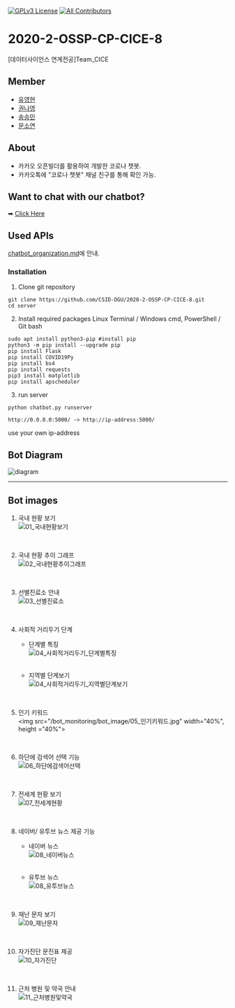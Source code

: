 [![GPLv3 License](https://img.shields.io/badge/License-GPL%20v3-yellow.svg)](https://opensource.org/licenses/)
[![All Contributors](https://img.shields.io/badge/all_contributors-4-orange.svg?style=flat-square)](#contributors-)
# 2020-2-OSSP-CP-CICE-8
[데이터사이언스 연계전공]Team_CICE

## Member

* [유영현](https://github.com/0hyunU)
* [권나영](https://github.com/i-zro)
* [송승민](https://github.com/SeungMinSong2929)
* [문소연](https://github.com/opsop)

## About
* 카카오 오픈빌더를 활용하여 개발한 코로나 챗봇.
* 카카오톡에 "코로나 챗봇" 채널 친구를 통해 확인 가능.

## Want to chat with our chatbot?
➡ [Click Here](https://pf.kakao.com/_KgxlnK)

## Used APIs
[chatbot_organization.md](https://github.com/CSID-DGU/2020-2-OSSP-CP-CICE-8/blob/main/chatbot_organization.md)에 안내.

### Installation
1. Clone git repository
```
git clone https://github.com/CSID-DGU/2020-2-OSSP-CP-CICE-8.git
cd server
```

2. Install required packages
Linux Terminal / Windows cmd, PowerShell / Git bash
```
sudo apt install python3-pip #install pip
python3 -m pip install --upgrade pip
pip install Flask
pip install COVID19Py
pip install bs4
pip install requests
pip3 install matplotlib
pip install apscheduler
```
3. run server
```
python chatbot.py runserver
```
```
http://0.0.0.0:5000/ -> http://ip-address:5000/ 
```
use your own ip-address

## Bot Diagram
![diagram](bot_monitoring/bot_diagram_final.png)

*** 

## Bot images
1. 국내 현황 보기 <br>
    ![01_국내현황보기](bot_monitoring/bot_image/01_국내현황보기.jpg) <br>
<br>

2. 국내 현황 추이 그래프 <br>
    ![02_국내현황추이그래프](bot_monitoring/bot_image/02_국내현황추이그래프.jpg) <br>
<br>

3. 선별진료소 안내 <br>
    ![03_선별진료소](bot_monitoring/bot_image/03_선별진료소.jpg) <br>
<br>

4. 사회적 거리두기 단계 <br>
    * 단계별 특징 <br>
    ![04_사회적거리두기_단계별특징](bot_monitoring/bot_image/04_사회적거리두기_단계별특징.jpg) <br> <br>

    * 지역별 단계보기 <br>
    ![04_사회적거리두기_지역별단계보기](bot_monitoring/bot_image/04_사회적거리두기_지역별단계보기.jpg) <br>
<br>

5. 인기 키워드 <br>
    <img src="/bot_monitoring/bot_image/05_인기키워드.jpg" width="40%", height ="40%">
<br>

6. 하단에 검색어 선택 기능 <br>
    ![06_하단에검색어선택](bot_monitoring/bot_image/06_하단에검색어선택.jpg) <br>
<br>

7. 전세계 현황 보기 <br>
    ![07_전세계현황](bot_monitoring/bot_image/07_전세계현황.jpg) <br>
<br>

8. 네이버/ 유투브 뉴스 제공 기능 <br>
    * 네이버 뉴스 <br>
    ![08_네이버뉴스](bot_monitoring/bot_image/08_네이버뉴스.jpg) <br> <br>

    * 유투브 뉴스 <br>
    ![08_유투브뉴스](bot_monitoring/bot_image/08_유투브뉴스.jpg) <br>
<br>

9. 재난 문자 보기 <br>
    ![09_재난문자](bot_monitoring/bot_image/09_재난문자.jpg) <br>
<br>

10. 자가진단 문진표 제공 <br>
    ![10_자가진단](bot_monitoring/bot_image/10_자가진단.jpg) <br>
<br>

11. 근처 병원 및 약국 안내 <br>
    ![11_근처병원및약국](bot_monitoring/bot_image/11_근처병원및약국.jpg) <br>
<br>

